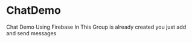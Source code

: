 # ChatDemo
Chat Demo Using Firebase
In This Group is already created you just add and send messages
